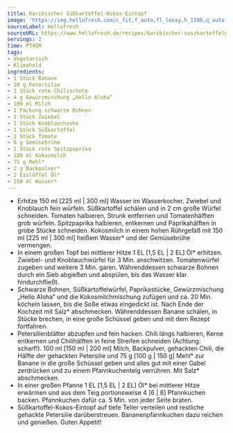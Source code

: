 ```yaml
---
title: Karibischer Süßkartoffel-Kokos-Eintopf
image: 'https://img.hellofresh.com/c_fit,f_auto,fl_lossy,h_1100,q_auto,w_2600/hellofresh_s3/image/karibischer-suszkartoffeleintopf-mit-banana-pancakes-f98a9232.jpg'
sourceLabel: Hellofresh
sourceURL: https://www.hellofresh.de/recipes/karibischer-suszkartoffeleintopf-mit-banana-pancakes-6331c4f0e2979504b80f4ebb
servings: 2
time: PT45M
tags:
- Vegetarisch
- Klimaheld
ingredients:
- 1 Stück Banane
- 10 g Petersilie
- 1 Stück rote Chilischote
- 4 g Gewürzmischung „Hello Aloha“
- 100 ml Milch
- 1 Packung schwarze Bohnen
- 1 Stück Zwiebel
- 1 Stück Knoblauchzehe
- 1 Stück Süßkartoffel
- 2 Stück Tomate
- 6 g Gemüsebrühe
- 1 Stück rote Spitzpaprika
- 180 ml Kokosmilch
- 75 g Mehl*
- 2 g Backpulver*
- 2 Esslöffel Öl*
- 150 ml Wasser*
---
```


- Erhitze 150 ml [225 ml | 300 ml] Wasser im Wasserkocher.  Zwiebel und Knoblauch fein würfeln.  Süßkartoffel schälen und in 2 cm große Würfel schneiden.  Tomaten halbieren, Strunk entfernen und Tomatenhälften grob würfeln.  Spitzpaprika halbieren, entkernen und Paprikahälften in grobe Stücke schneiden.  Kokosmilch in einem hohen Rührgefäß mit 150 ml [225 ml | 300 ml] heißem Wasser\* und der Gemüsebrühe vermengen.
- In einem großen Topf bei mittlerer Hitze 1 EL [1,5 EL | 2 EL] Öl\* erhitzen. Zwiebel- und Knoblauchwürfel für 3 Min. anschwitzen. Tomatenwürfel zugeben und weitere 3 Min. garen.  Währenddessen schwarze Bohnen durch ein Sieb abgießen und abspülen, bis das Wasser klar hindurchfließt.
- Schwarze Bohnen, Süßkartoffelwürfel, Paprikastücke, Gewürzmischung „Hello Aloha“ und die Kokosmilchmischung zufügen und ca. 20 Min. köcheln lassen, bis die Soße etwas eingedickt ist. Nach Ende der Kochzeit mit Salz\* abschmecken.  Währenddessen Banane schälen, in Stücke brechen, in eine große Schüssel geben und mit dem Rezept fortfahren.
- Petersilienblätter abzupfen und fein hacken.  Chili längs halbieren, Kerne entkernen und Chilihälften in feine Streifen schneiden (Achtung: scharf!).  100 ml [150 ml | 200 ml] Milch, Backpulver, gehackten Chili, die Hälfte der gehackten Petersilie und 75 g [100 g | 150 g] Mehl\* zur Banane in die große Schüssel geben und alles gut mit einer Gabel zerdrücken und zu einem Pfannkuchenteig verrühren. Mit Salz\* abschmecken.
- In einer großen Pfanne 1 EL [1,5 EL | 2 EL] Öl\* bei mittlerer Hitze erwärmen und aus dem Teig portionsweise 4 [6 | 8] Pfannkuchen backen. Pfannkuchen dafür ca. 5 Min. von jeder Seite braten.
- Süßkartoffel-Kokos-Eintopf auf tiefe Teller verteilen und restliche gehackte Petersilie darüberstreuen. Bananenpfannkuchen dazu reichen und genießen.  Guten Appetit!
